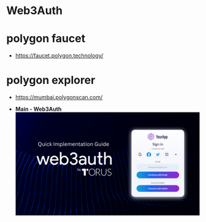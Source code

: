 # Web3Auth 

# polygon faucet

- https://faucet.polygon.technology/

# polygon explorer

- https://mumbai.polygonscan.com/

- **Main - Web3Auth**
  ![Web3 Auth](web3Auth.png)
